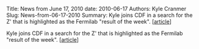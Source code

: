 Title: News from June 17, 2010
date: 2010-06-17
Authors: Kyle Cranmer
Slug: News-from-06-17-2010
Summary:  Kyle joins CDF in a search for the Z' that is highlighted as the Fermilab "result of the week". [<a href="http//www.fnal.gov/pub/today/archive_2010/today10-06-17.html">article</a>] 



 Kyle joins CDF in a search for the Z' that is highlighted as the Fermilab "result of the week". [<a href="http//www.fnal.gov/pub/today/archive_2010/today10-06-17.html">article</a>] 

